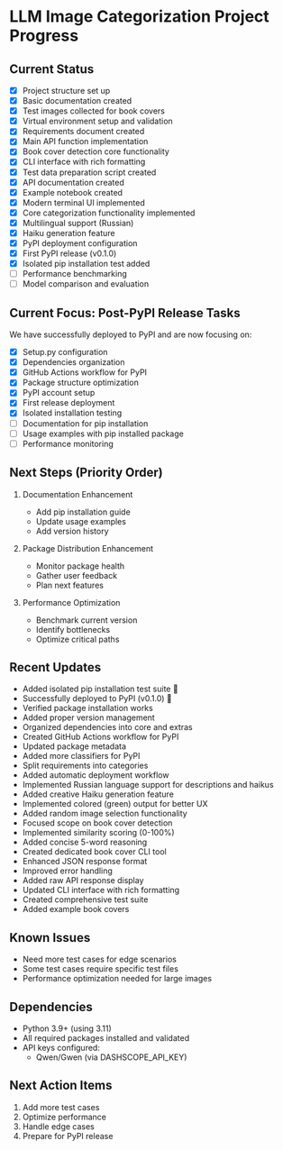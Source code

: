 # LLM Image Categorization Project Progress

## Current Status
- [x] Project structure set up
- [x] Basic documentation created
- [x] Test images collected for book covers
- [x] Virtual environment setup and validation
- [x] Requirements document created
- [x] Main API function implementation
- [x] Book cover detection core functionality
- [x] CLI interface with rich formatting
- [x] Test data preparation script created
- [x] API documentation created
- [x] Example notebook created
- [x] Modern terminal UI implemented
- [x] Core categorization functionality implemented
- [x] Multilingual support (Russian)
- [x] Haiku generation feature
- [x] PyPI deployment configuration
- [x] First PyPI release (v0.1.0)
- [x] Isolated pip installation test added
- [ ] Performance benchmarking
- [ ] Model comparison and evaluation

## Current Focus: Post-PyPI Release Tasks
We have successfully deployed to PyPI and are now focusing on:
- [x] Setup.py configuration
- [x] Dependencies organization
- [x] GitHub Actions workflow for PyPI
- [x] Package structure optimization
- [x] PyPI account setup
- [x] First release deployment
- [x] Isolated installation testing
- [ ] Documentation for pip installation
- [ ] Usage examples with pip installed package
- [ ] Performance monitoring

## Next Steps (Priority Order)
1. Documentation Enhancement
   - Add pip installation guide
   - Update usage examples
   - Add version history

2. Package Distribution Enhancement
   - Monitor package health
   - Gather user feedback
   - Plan next features

3. Performance Optimization
   - Benchmark current version
   - Identify bottlenecks
   - Optimize critical paths

## Recent Updates
- Added isolated pip installation test suite 🧪
- Successfully deployed to PyPI (v0.1.0) 🎉
- Verified package installation works
- Added proper version management
- Organized dependencies into core and extras
- Created GitHub Actions workflow for PyPI
- Updated package metadata
- Added more classifiers for PyPI
- Split requirements into categories
- Added automatic deployment workflow
- Implemented Russian language support for descriptions and haikus
- Added creative Haiku generation feature
- Implemented colored (green) output for better UX
- Added random image selection functionality
- Focused scope on book cover detection
- Implemented similarity scoring (0-100%)
- Added concise 5-word reasoning
- Created dedicated book cover CLI tool
- Enhanced JSON response format
- Improved error handling
- Added raw API response display
- Updated CLI interface with rich formatting
- Created comprehensive test suite
- Added example book covers

## Known Issues
- Need more test cases for edge scenarios
- Some test cases require specific test files
- Performance optimization needed for large images

## Dependencies
- Python 3.9+ (using 3.11)
- All required packages installed and validated
- API keys configured:
  - Qwen/Gwen (via DASHSCOPE_API_KEY)

## Next Action Items
1. Add more test cases
2. Optimize performance
3. Handle edge cases
4. Prepare for PyPI release 
